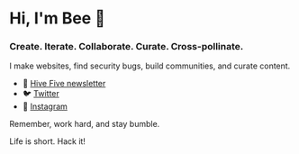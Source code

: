 # Hi, I'm Bee 🐝
### Create. Iterate. Collaborate. Curate. Cross-pollinate.

I make websites, find security bugs, build communities, and curate content.

- 💌 [Hive Five newsletter](https://securib.ee/newsletter) 
- 🐦 [Twitter](https://twitter.com/securibee)
- 📸 [Instagram](https://instagram.com/securibee)

Remember, work hard, and stay bumble.

Life is short. Hack it!
